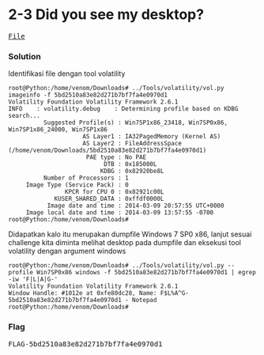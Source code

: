 <h1><b>2-3 Did you see my desktop?</h1></b>
<pre>
<a href="https://ringzer0ctf.com/files/b64021d477b2505fcb37e6b46701bb5a.zip">File</a>
</pre>
</b><h3>Solution</h3></b>
<p>Identifikasi file dengan tool volatility</p>

```console
root@Python:/home/venom/Downloads# ../Tools/volatility/vol.py imageinfo -f 5bd2510a83e82d271b7bf7fa4e0970d1
Volatility Foundation Volatility Framework 2.6.1
INFO    : volatility.debug    : Determining profile based on KDBG search...
          Suggested Profile(s) : Win7SP1x86_23418, Win7SP0x86, Win7SP1x86_24000, Win7SP1x86
                     AS Layer1 : IA32PagedMemory (Kernel AS)
                     AS Layer2 : FileAddressSpace (/home/venom/Downloads/5bd2510a83e82d271b7bf7fa4e0970d1)
                      PAE type : No PAE
                           DTB : 0x185000L
                          KDBG : 0x82920be8L
          Number of Processors : 1
     Image Type (Service Pack) : 0
                KPCR for CPU 0 : 0x82921c00L
             KUSER_SHARED_DATA : 0xffdf0000L
           Image date and time : 2014-03-09 20:57:55 UTC+0000
     Image local date and time : 2014-03-09 13:57:55 -0700
root@Python:/home/venom/Downloads# 
```
<p>Didapatkan kalo itu merupakan dumpfile Windows 7 SP0 x86, lanjut sesuai challenge kita diminta melihat desktop pada dumpfile dan eksekusi tool volatility dengan argument windows</p>

```console
root@Python:/home/venom/Downloads# ../Tools/volatility/vol.py --profile Win7SP0x86 windows -f 5bd2510a83e82d271b7bf7fa4e0970d1 | egrep -iw 'F|L|A|G-'
Volatility Foundation Volatility Framework 2.6.1
Window Handle: #1012e at 0xfe80dc28, Name: F$L%A^G-5bd2510a83e82d271b7bf7fa4e0970d1 - Notepad
root@Python:/home/venom/Downloads# 
```
</b><h3>Flag</h3></b>
<pre>
FLAG-5bd2510a83e82d271b7bf7fa4e0970d1
</pre>
